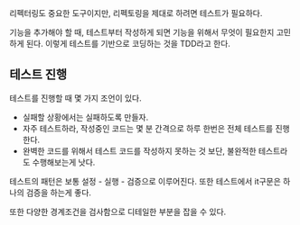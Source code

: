 리펙터링도 중요한 도구이지만, 리펙토링을 제대로 하려면 테스트가 필요하다.

기능을 추가해야 할 때, 테스트부터 작성하게 되면 기능을 위해서 무엇이 필요한지 고민하게 된다. 이렇게 테스트를 기반으로 코딩하는 것을 TDD라고 한다.

## 테스트 진행

테스트를 진행할 때 몇 가지 조언이 있다.

- 실패할 상황에서는 실패하도록 만들자.
- 자주 테스트하라, 작성중인 코드는 몇 분 간격으로 하루 한번은 전체 테스트를 진행한다.
- 완벽한 코드를 위해서 테스트 코드를 작성하지 못하는 것 보단, 불완적한 테스트라도 수행해보는게 낫다.

테스트의 패턴은 보통 설정 - 실행 - 검증으로 이루어진다. 또한 테스트에서 it구문은 하나의 검증을 하는게 좋다.

또한 다양한 경계조건을 검사함으로 디테일한 부분을 잡을 수 있다.
